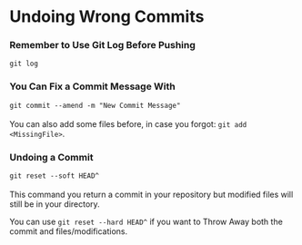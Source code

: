 # Undoing Wrong Commits

### Remember to Use Git Log Before Pushing
`git log`

### You Can Fix a Commit Message With
`git commit --amend -m "New Commit Message"`
</br></br>
You can also add some files before, in case you forgot: `git add <MissingFile>`.

### Undoing a Commit
`git reset --soft HEAD^`
</br></br>
This command you return a commit in your repository but modified files will still be in your directory.

You can use `git reset --hard HEAD^` if you want to Throw Away both the commit and files/modifications.
